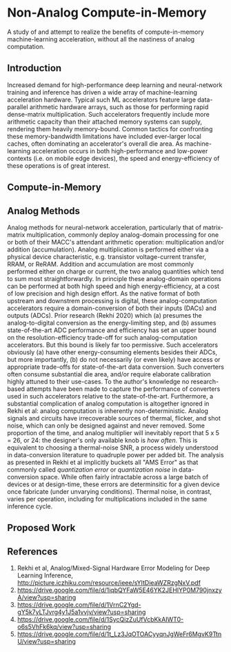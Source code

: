 

# Non-Analog Compute-in-Memory 

A study of and attempt to realize the benefits of compute-in-memory machine-learning acceleration, without all the nastiness of analog computation. 

## Introduction 

Increased demand for high-performance deep learning and neural-network training and inference has driven a wide array of machine-learning acceleration hardware. Typical such ML accelerators feature large data-parallel arithmetic hardware arrays, such as those for performing rapid dense-matrix multiplication. Such accelerators frequently include more arithmetic capacity than their attached memory systems can supply, rendering them heavily memory-bound. Common tactics for confronting these memory-bandwidth limitations have included ever-larger local caches, often dominating an accelerator's overall die area. 
As machine-learning acceleration occurs in both high-performance and low-power contexts (i.e. on mobile edge devices), the speed and energy-efficiency of these operations is of great interest. 

## Compute-in-Memory 

## Analog Methods 

Analog methods for neural-network acceleration, particularly that of matrix-matrix multiplication, commonly deploy analog-domain processing for one or both of their MACC's attendant arithmetic operation: multiplication and/or addition (accumulation). Analog multiplication is performed either via a physical device characteristic, e.g. transistor voltage-current transfer, RRAM, or ReRAM. Addition and accumulation are most commonly performed either on charge or current, the two analog quantities which tend to sum most straightforwardly. In principle these analog-domain operations can be performed at both high speed and high energy-efficiency, at a cost of low precision and high design effort. As the native format of both upstream and downstrem processing is digital, these analog-computation accelerators require a domain-conversion of both their inputs (DACs) and outputs (ADCs). 
Prior research (Rekhi 2020) which (a) presumes the analog-to-digital conversion as the energy-limiting step, and (b) assumes state-of-the-art ADC performance and efficiency has set an upper bound on the resolution-efficiency trade-off for such analog-computation accelerators. 
But this bound is likely far too permissive. Such accelerators obviously (a) have other energy-consuming elements besides their ADCs, but more importantly, (b) do not necessarily (or even likely) have access or appropriate trade-offs for state-of-the-art data conversion. Such converters often consume substantial die area, and/or require elaborate calibration highly attuned to their use-cases. To the author's knowledge no research-based attempts have been made to capture the performance of converters used in such accelerators relative to the state-of-the-art. 
Furthermore, a substantial complication of analog computation is altogether ignored in Rekhi et al: analog computation is inherently non-deterministic. Analog signals and circuits have irrecoverable sources of thermal, flicker, and shot noise, which can only be designed against and never removed. Some proportion of the time, and analog multiplier will inevitably report that 5 x 5 = 26, or 24: the designer's only available knob is *how often*. This is equivalent to choosing a thermal-noise SNR, a process widely understood in data-conversion literature to quadruple power per added bit. 
The analysis as presented in Rekhi et al implicitly buckets all "AMS Error" as that commonly called *quantization error* or *quantization noise* in data-conversion space. While often fairly intractable across a large batch of devices or at design-time, these errors are determinsitic for a given device once fabricate (under unvarying conditions). Thermal noise, in contrast, varies per operation, including for multiplications included in the same inference cycle. 

## Proposed Work 



## References 

1. Rekhi et al, Analog/Mixed-Signal Hardware Error Modeling for Deep Learning Inference, http://picture.iczhiku.com/resource/ieee/sYItDieaWZRzgNxV.pdf
1. https://drive.google.com/file/d/1iqbQYFaW5E46YK2JEHIYP0M790jnxzyA/view?usp=sharing
1. https://drive.google.com/file/d/1VrnC2Ygd-gY5k7yLTJvrg4y1J5a1vvjv/view?usp=sharing
1. https://drive.google.com/file/d/1SycQizZuUfVcbKkAIWT0-o6s5VhFk6kq/view?usp=sharing
1. https://drive.google.com/file/d/1t_Lz3JqOTOACyyqnJgWeFr6MgvK9TtnU/view?usp=sharing

